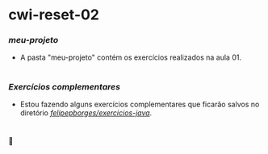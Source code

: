 # **cwi-reset-02**

### *meu-projeto*
- A pasta "meu-projeto" contém os exercícios realizados na aula 01.
#
#
#
#
### *Exercícios complementares*
- Estou fazendo alguns exercícios complementares que ficarão salvos no diretório [*felipepborges/exercicios-java*](https://github.com/felipepborges/exercicios-java).
#
#
#
🚀
